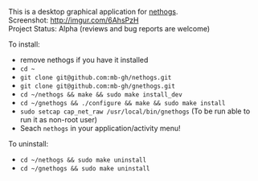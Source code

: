This is a desktop graphical application for [nethogs](https://github.com/raboof/nethogs).    
Screenshot: http://imgur.com/6AhsPzH   
Project Status: Alpha (reviews and bug reports are welcome)

To install:
* remove nethogs if you have it installed
* `cd ~`
* `git clone git@github.com:mb-gh/nethogs.git`
* `git clone git@github.com:mb-gh/gnethogs.git`
* `cd ~/nethogs && make && sudo make install_dev`
* `cd ~/gnethogs && ./configure && make && sudo make install`
* `sudo setcap cap_net_raw /usr/local/bin/gnethogs` (To be run able to run it as non-root user)
* Seach `nethogs` in your application/activity menu!

To uninstall:
* `cd ~/nethogs && sudo make uninstall`
* `cd ~/gnethogs && sudo make uninstall`
